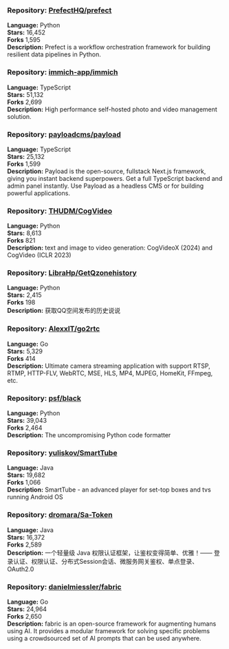 ### **Repository:** [PrefectHQ/prefect](https://github.com/PrefectHQ/prefect)  

**Language:** Python  
**Stars:** 16,452  
**Forks** 1,595  
**Description:** Prefect is a workflow orchestration framework for building resilient data pipelines in Python.  

### **Repository:** [immich-app/immich](https://github.com/immich-app/immich)  

**Language:** TypeScript  
**Stars:** 51,132  
**Forks** 2,699  
**Description:** High performance self-hosted photo and video management solution.  

### **Repository:** [payloadcms/payload](https://github.com/payloadcms/payload)  

**Language:** TypeScript  
**Stars:** 25,132  
**Forks** 1,599  
**Description:** Payload is the open-source, fullstack Next.js framework, giving you instant backend superpowers. Get a full TypeScript backend and admin panel instantly. Use Payload as a headless CMS or for building powerful applications.  

### **Repository:** [THUDM/CogVideo](https://github.com/THUDM/CogVideo)  

**Language:** Python  
**Stars:** 8,613  
**Forks** 821  
**Description:** text and image to video generation: CogVideoX (2024) and CogVideo (ICLR 2023)  

### **Repository:** [LibraHp/GetQzonehistory](https://github.com/LibraHp/GetQzonehistory)  

**Language:** Python  
**Stars:** 2,415  
**Forks** 198  
**Description:** 获取QQ空间发布的历史说说  

### **Repository:** [AlexxIT/go2rtc](https://github.com/AlexxIT/go2rtc)  

**Language:** Go  
**Stars:** 5,329  
**Forks** 414  
**Description:** Ultimate camera streaming application with support RTSP, RTMP, HTTP-FLV, WebRTC, MSE, HLS, MP4, MJPEG, HomeKit, FFmpeg, etc.  

### **Repository:** [psf/black](https://github.com/psf/black)  

**Language:** Python  
**Stars:** 39,043  
**Forks** 2,464  
**Description:** The uncompromising Python code formatter  

### **Repository:** [yuliskov/SmartTube](https://github.com/yuliskov/SmartTube)  

**Language:** Java  
**Stars:** 19,682  
**Forks** 1,066  
**Description:** SmartTube - an advanced player for set-top boxes and tvs running Android OS  

### **Repository:** [dromara/Sa-Token](https://github.com/dromara/Sa-Token)  

**Language:** Java  
**Stars:** 16,372  
**Forks** 2,589  
**Description:** 一个轻量级 Java 权限认证框架，让鉴权变得简单、优雅！—— 登录认证、权限认证、分布式Session会话、微服务网关鉴权、单点登录、OAuth2.0  

### **Repository:** [danielmiessler/fabric](https://github.com/danielmiessler/fabric)  

**Language:** Go  
**Stars:** 24,964  
**Forks** 2,650  
**Description:** fabric is an open-source framework for augmenting humans using AI. It provides a modular framework for solving specific problems using a crowdsourced set of AI prompts that can be used anywhere.  

